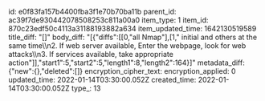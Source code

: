 id: e0f83fa157b4400fba3f1e70b70ba11b
parent_id: ac39f7de930442078508253c811a00a0
item_type: 1
item_id: 870c23edf50c4113a31188193882a634
item_updated_time: 1642130519589
title_diff: "[]"
body_diff: "[{\"diffs\":[[0,\"all Nmap\"],[1,\" initial and others at the same time\\\n2.  If web server available, Enter the webpage, look for web attacks\\\n3.  If services available, take appropriate action\"]],\"start1\":5,\"start2\":5,\"length1\":8,\"length2\":164}]"
metadata_diff: {"new":{},"deleted":[]}
encryption_cipher_text: 
encryption_applied: 0
updated_time: 2022-01-14T03:30:00.052Z
created_time: 2022-01-14T03:30:00.052Z
type_: 13